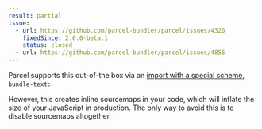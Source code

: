 ```yaml
---
result: partial
issue:
  - url: https://github.com/parcel-bundler/parcel/issues/4320
    fixedSince: 2.0.0-beta.1
    status: closed
  - url: https://github.com/parcel-bundler/parcel/issues/4855
---
```


Parcel supports this out-of-the box via an [import with a special scheme](<https://v2.parceljs.org/configuration/plugin-configuration/#predefined-(offical)-named-pipelines>), `bundle-text:`.

However, this creates inline sourcemaps in your code, which will inflate the size of your JavaScript in production. The only way to avoid this is to disable sourcemaps altogether.
